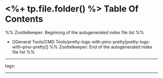 # <%+ tp.file.folder() %> Table Of Contents



%% Zoottelkeeper: Beginning of the autogenerated index file list  %%
-  [[General Tools/CMD Tools/pretty-logs-with-pino-pretty|pretty-logs-with-pino-pretty]]
%% Zoottelkeeper: End of the autogenerated index file list  %%



---

tags: 

---